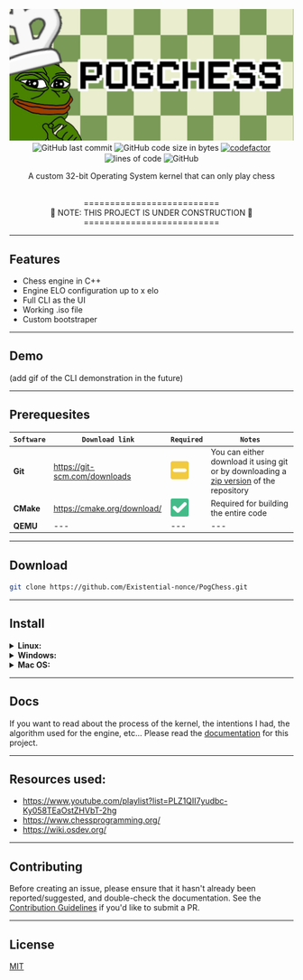 <p align="center">
    <img src="assets/banner.jpg" alt="PogChessOS"><br>
    <img alt="GitHub last commit" align="center" src="https://img.shields.io/github/last-commit/existential-nonce/pogchessos">
    <img alt="GitHub code size in bytes" align="center" src="https://img.shields.io/github/languages/code-size/existential-nonce/pogchessos">
    <a href="https://www.codefactor.io/repository/github/existential-nonce/pogchess"><img alt="codefactor" align="center" src="https://www.codefactor.io/repository/github/existential-nonce/pogchessos/badge?s=21c9d17dad3405b1a8947910ddd6fe5a3dfab838"></a>
    <img alt="lines of code" align="center" src="https://img.shields.io/tokei/lines/github/Existential-nonce/PogChessOS">
    <img alt="GitHub" align="center" src="https://img.shields.io/github/license/existential-nonce/pogchess">
</p>
<p align="center">A custom 32-bit Operating System kernel that can only play chess</p>

<p align="center">
<br>
========================== <br>
🚧 NOTE: THIS PROJECT IS UNDER CONSTRUCTION 🚧 <br>
========================== <br>
</p>

- - -

## Features
- Chess engine in C++
- Engine ELO configuration up to x elo
- Full CLI as the UI
- Working .iso file
- Custom bootstraper

- - - 

## Demo
(add gif of the CLI demonstration in the future)

- - -

## Prerequesites
| `Software` | `Download link` | `Required` | `Notes` |
|---|---|---|---|
| **Git** | https://git-scm.com/downloads | ![](assets/README/maybe.png) | You can either download it using git or by downloading a [zip version](https://github.com/Existential-nonce/PogChess/archive/refs/heads/main.zip) of the repository |
| **CMake** | https://cmake.org/download/ | ![](assets/README/check.png) | Required for building the entire code
| **QEMU** |---|---|---|

- - -

## Download
```bash
git clone https://github.com/Existential-nonce/PogChess.git
```

- - -

## Install

<details>
    <summary>   
        <b>Linux:</b>
    </summary>
    Make sure to update your system depending on your OS:

    #### Debian/Ubuntu
    ```bash
    $ sudo apt-get update -y && sudo apt-get upgrade -y
    ```

    #### RHEL Fedora/CentOS/Red Hat
    ```bash
    $ sudo yum update -y && sudo yum upgrade -y
    ```

    #### OpenSuse/Suse Linux
    ```bash
    $ sudo zypper update -y && sudo zypper refresh -y
    ```

    #### Arch
    ```bash
    $ sudo pacman -Syu
    ```

    After updating and upgrading, do:
    ```bash
    chmod +x PogChess
    cd PogChess
    sudo make
    ```
</details>

<details>
<summary>
<b>Windows:</b>
    </summary>



</details>

<details>
    <summary>
        <b>Mac OS:</b>
    </summary>
    ==== Untested for now ====
    
</details>

- - -

## Docs 
If you want to read about the process of the kernel, the intentions I had, the algorithm used for the engine, etc... Please read the [documentation](https://github.com/Existential-nonce/PogChess/blob/main/docs/Documentation.md) for this project.

- - -

## Resources used:
* https://www.youtube.com/playlist?list=PLZ1QII7yudbc-Ky058TEaOstZHVbT-2hg
* https://www.chessprogramming.org/
* https://wiki.osdev.org/

- - -

## Contributing
Before creating an issue, please ensure that it hasn't already been reported/suggested, and double-check the documentation.
See the [Contribution Guidelines](https://github.com/Existential-nonce/PogChess/blob/main/CONTRIBUTING.md) if you'd like to submit a PR.

- - -

## License 
[MIT](https://github.com/Existential-nonce/PogChess/blob/main/LICENSE)
